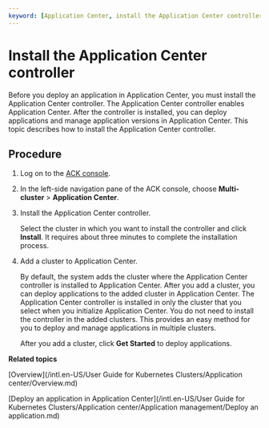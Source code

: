 ```yaml
---
keyword: [Application Center, install the Application Center controller, K8s]
---
```


# Install the Application Center controller

Before you deploy an application in Application Center, you must install the Application Center controller. The Application Center controller enables Application Center. After the controller is installed, you can deploy applications and manage application versions in Application Center. This topic describes how to install the Application Center controller.

## Procedure

1.  Log on to the [ACK console](https://cs.console.aliyun.com).

2.  In the left-side navigation pane of the ACK console, choose **Multi-cluster** \> **Application Center**.

3.  Install the Application Center controller.

    Select the cluster in which you want to install the controller and click **Install**. It requires about three minutes to complete the installation process.

4.  Add a cluster to Application Center.

    By default, the system adds the cluster where the Application Center controller is installed to Application Center. After you add a cluster, you can deploy applications to the added cluster in Application Center. The Application Center controller is installed in only the cluster that you select when you initialize Application Center. You do not need to install the controller in the added clusters. This provides an easy method for you to deploy and manage applications in multiple clusters.

    After you add a cluster, click **Get Started** to deploy applications.


**Related topics**  


[Overview](/intl.en-US/User Guide for Kubernetes Clusters/Application center/Overview.md)

[Deploy an application in Application Center](/intl.en-US/User Guide for Kubernetes Clusters/Application center/Application management/Deploy an application.md)

